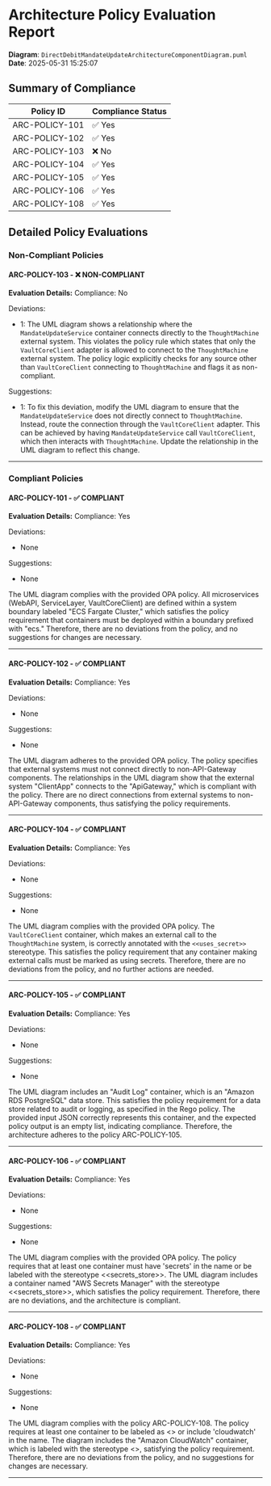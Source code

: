# Architecture Policy Evaluation Report

**Diagram**: `DirectDebitMandateUpdateArchitectureComponentDiagram.puml`
**Date**: 2025-05-31 15:25:07

## Summary of Compliance

| Policy ID      | Compliance Status |
|----------------|-------------------|
| ARC-POLICY-101      | ✅ Yes    |
| ARC-POLICY-102      | ✅ Yes    |
| ARC-POLICY-103      | ❌ No    |
| ARC-POLICY-104      | ✅ Yes    |
| ARC-POLICY-105      | ✅ Yes    |
| ARC-POLICY-106      | ✅ Yes    |
| ARC-POLICY-108      | ✅ Yes    |

## Detailed Policy Evaluations

### Non-Compliant Policies

#### ARC-POLICY-103 - ❌ NON-COMPLIANT

**Evaluation Details:**
Compliance: No

Deviations:
- 1: The UML diagram shows a relationship where the `MandateUpdateService` container connects directly to the `ThoughtMachine` external system. This violates the policy rule which states that only the `VaultCoreClient` adapter is allowed to connect to the `ThoughtMachine` external system. The policy logic explicitly checks for any source other than `VaultCoreClient` connecting to `ThoughtMachine` and flags it as non-compliant.

Suggestions:
- 1: To fix this deviation, modify the UML diagram to ensure that the `MandateUpdateService` does not directly connect to `ThoughtMachine`. Instead, route the connection through the `VaultCoreClient` adapter. This can be achieved by having `MandateUpdateService` call `VaultCoreClient`, which then interacts with `ThoughtMachine`. Update the relationship in the UML diagram to reflect this change.

---

### Compliant Policies

#### ARC-POLICY-101 - ✅ COMPLIANT

**Evaluation Details:**
Compliance: Yes

Deviations:
- None

Suggestions:
- None

The UML diagram complies with the provided OPA policy. All microservices (WebAPI, ServiceLayer, VaultCoreClient) are defined within a system boundary labeled "ECS Fargate Cluster," which satisfies the policy requirement that containers must be deployed within a boundary prefixed with "ecs." Therefore, there are no deviations from the policy, and no suggestions for changes are necessary.

---

#### ARC-POLICY-102 - ✅ COMPLIANT

**Evaluation Details:**
Compliance: Yes

Deviations:
- None

Suggestions:
- None

The UML diagram adheres to the provided OPA policy. The policy specifies that external systems must not connect directly to non-API-Gateway components. The relationships in the UML diagram show that the external system "ClientApp" connects to the "ApiGateway," which is compliant with the policy. There are no direct connections from external systems to non-API-Gateway components, thus satisfying the policy requirements.

---

#### ARC-POLICY-104 - ✅ COMPLIANT

**Evaluation Details:**
Compliance: Yes

Deviations:
- None

Suggestions:
- None

The UML diagram complies with the provided OPA policy. The `VaultCoreClient` container, which makes an external call to the `ThoughtMachine` system, is correctly annotated with the `<<uses_secret>>` stereotype. This satisfies the policy requirement that any container making external calls must be marked as using secrets. Therefore, there are no deviations from the policy, and no further actions are needed.

---

#### ARC-POLICY-105 - ✅ COMPLIANT

**Evaluation Details:**
Compliance: Yes

Deviations:
- None

Suggestions:
- None

The UML diagram includes an "Audit Log" container, which is an "Amazon RDS PostgreSQL" data store. This satisfies the policy requirement for a data store related to audit or logging, as specified in the Rego policy. The provided input JSON correctly represents this container, and the expected policy output is an empty list, indicating compliance. Therefore, the architecture adheres to the policy ARC-POLICY-105.

---

#### ARC-POLICY-106 - ✅ COMPLIANT

**Evaluation Details:**
Compliance: Yes

Deviations:
- None

Suggestions:
- None

The UML diagram complies with the provided OPA policy. The policy requires that at least one container must have 'secrets' in the name or be labeled with the stereotype <<secrets_store>>. The UML diagram includes a container named "AWS Secrets Manager" with the stereotype <<secrets_store>>, which satisfies the policy requirement. Therefore, there are no deviations, and the architecture is compliant.

---

#### ARC-POLICY-108 - ✅ COMPLIANT

**Evaluation Details:**
Compliance: Yes

Deviations:
- None

Suggestions:
- None

The UML diagram complies with the policy ARC-POLICY-108. The policy requires at least one container to be labeled as <<observability>> or include 'cloudwatch' in the name. The diagram includes the "Amazon CloudWatch" container, which is labeled with the stereotype <<observability>>, satisfying the policy requirement. Therefore, there are no deviations from the policy, and no suggestions for changes are necessary.

---

